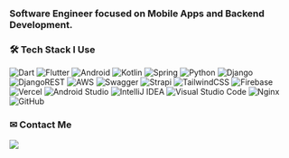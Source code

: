 ### Software Engineer focused on Mobile Apps and Backend Development.
  
### 🛠️ Tech Stack I Use
<span>![Dart](https://img.shields.io/badge/dart-%230175C2.svg?style=for-the-badge&logo=dart&logoColor=white)</span>
<span>![Flutter](https://img.shields.io/badge/Flutter-%2302569B.svg?style=for-the-badge&logo=Flutter&logoColor=white)</span>
<span>![Android](https://img.shields.io/badge/Android-3DDC84?style=for-the-badge&logo=android&logoColor=white)</span>
<span>![Kotlin](https://img.shields.io/badge/kotlin-%237F52FF.svg?style=for-the-badge&logo=kotlin&logoColor=white)</span>
<span>![Spring](https://img.shields.io/badge/spring-%236DB33F.svg?style=for-the-badge&logo=spring&logoColor=white)</span>
<span>![Python](https://img.shields.io/badge/python-3670A0?style=for-the-badge&logo=python&logoColor=ffdd54)</span>
<span>![Django](https://img.shields.io/badge/django-%23092E20.svg?style=for-the-badge&logo=django&logoColor=white)</span>
<span>![DjangoREST](https://img.shields.io/badge/DJANGO-REST-ff1709?style=for-the-badge&logo=django&logoColor=white&color=ff1709&labelColor=gray)</span>
<span>![AWS](https://img.shields.io/badge/AWS-%23FF9900.svg?style=for-the-badge&logo=amazon-aws&logoColor=white)</span>
<span>![Swagger](https://img.shields.io/badge/-Swagger-%23Clojure?style=for-the-badge&logo=swagger&logoColor=white)</span>
<span>![Strapi](https://img.shields.io/badge/strapi-%232E7EEA.svg?style=for-the-badge&logo=strapi&logoColor=white)</span>
<span>![TailwindCSS](https://img.shields.io/badge/tailwindcss-%2338B2AC.svg?style=for-the-badge&logo=tailwind-css&logoColor=white)</span>
<span>![Firebase](https://img.shields.io/badge/firebase-%23039BE5.svg?style=for-the-badge&logo=firebase)</span>
<span>![Vercel](https://img.shields.io/badge/vercel-%23000000.svg?style=for-the-badge&logo=vercel&logoColor=white)</span>
<span>![Android Studio](https://img.shields.io/badge/android%20studio-346ac1?style=for-the-badge&logo=android%20studio&logoColor=white)</span>
<span>![IntelliJ IDEA](https://img.shields.io/badge/IntelliJIDEA-000000.svg?style=for-the-badge&logo=intellij-idea&logoColor=white)</span>
<span>![Visual Studio Code](https://img.shields.io/badge/Visual%20Studio%20Code-0078d7.svg?style=for-the-badge&logo=visual-studio-code&logoColor=white)</span>
<span>![Nginx](https://img.shields.io/badge/nginx-%23009639.svg?style=for-the-badge&logo=nginx&logoColor=white)</span>
<span>![GitHub](https://img.shields.io/badge/github-%23121011.svg?style=for-the-badge&logo=github&logoColor=white)</span>

### ✉ Contact Me
<a href="mailto:huny3410@gmail.com" target="_blank">
  <img src="https://img.shields.io/badge/Gmail-EA4335?style=for-the-badge&logo=Gmail&logoColor=white">
</a>
  
